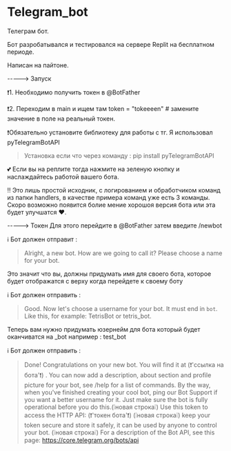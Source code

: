 # Telegram_bot
Телеграм бот. 


Бот разробатывался и тестировался на сервере Replit на бесплатном периоде. 

Написан на пайтоне. 

-----> Запуск

❗1. Необходимо получить токен в @BotFather

❗2. Переходим в main и ищем там token = "tokeeeen" # замените значение в поле на реальный токен.

❗Обязательно установите библиотеку для работы с тг. Я использовал pyTelegramBotAPI 

> Установка если что через команду : pip install pyTelegramBotAPI

💕 Если вы на реплите тогда нажмите на зеленую кнопку и наслаждайтесь работой вашего бота. 

‼️ Это лишь простой исходник, с логированием и обработчиком команд из папки handlers, в качестве примера команд уже есть 3 команды. Скоро возможно появится болие мение хорошоя версия бота или эта будет улучшатся ❤. 

-----> Токен 
Для этого перейдите в @BotFather затем введите /newbot

ℹ️ Бот должен отправит : 

> Alright, a new bot. How are we going to call it? Please choose a name for your bot.

Это значит что вы, должны придумать имя для своего бота, которое будет отображатся с верху когда перейдете к своему боту 

ℹ️ Бот должен отправить : 

> Good. Now let's choose a username for your bot. It must end in `bot`. Like this, for example: TetrisBot or tetris_bot.

Теперь вам нужно придумать юзернейм для бота который будет оканчиватся на _bot например : test_bot 

ℹ️ Бот должен отправить :

> Done! Congratulations on your new bot. You will find it at (❗'ссылка на бота'❗) . You can now add a description, about section and profile picture for your bot, see /help for a list of commands. By the way, when you've finished creating your cool bot, ping our Bot Support if you want a better username for it. Just make sure the bot is fully operational before you do this.(❕новая строка❕) Use this token to access the HTTP API: (❗'токен бота'❗) (❕новая строка❕) keep your token secure and store it safely, it can be used by anyone to control your bot. (❕новая строка❕) For a description of the Bot API, see this page: https://core.telegram.org/bots/api

